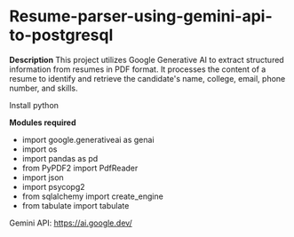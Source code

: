 # Resume-parser-using-gemini-api-to-postgresql

**Description**
This project utilizes Google Generative AI to extract structured information from resumes in PDF format.
It processes the content of a resume to identify and retrieve the candidate's name, college, email, phone number, and skills.

Install python

**Modules required**
- import google.generativeai as genai
- import os
- import pandas as pd
- from PyPDF2 import PdfReader
- import json
- import psycopg2
- from sqlalchemy import create_engine
- from tabulate import tabulate

Gemini API: https://ai.google.dev/

